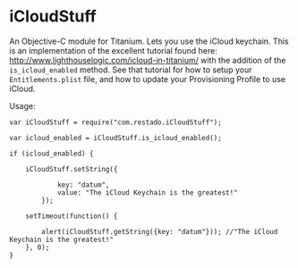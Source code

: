 # iCloudStuff
An Objective-C module for Titanium. Lets you use the iCloud keychain. This is an implementation of the excellent tutorial found here: http://www.lighthouselogic.com/icloud-in-titanium/ with the addition of the ```is_icloud_enabled``` method. See that tutorial for how to setup your ```Entitlements.plist``` file, and how to update your Provisioning Profile to use iCloud.

Usage:
```
var iCloudStuff = require("com.restado.iCloudStuff");		

var icloud_enabled = iCloudStuff.is_icloud_enabled();

if (icloud_enabled) {
 
    iCloudStuff.setString({
    
		    key: "datum",
		    value: "The iCloud Keychain is the greatest!"
		});
    
    setTimeout(function() {
    
        alert(iCloudStuff.getString({key: "datum"})); //"The iCloud Keychain is the greatest!"
    }, 0);
}
```
